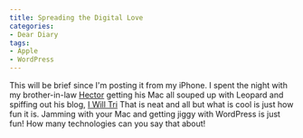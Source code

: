 ```yaml
---
title: Spreading the Digital Love
categories:
- Dear Diary
tags:
- Apple
- WordPress
---
```


This will be brief since I'm posting it from my iPhone. I spent the night with my brother-in-law [Hector](http://hmfernandez.com) getting his Mac all souped up with Leopard and spiffing out his blog, [I Will Tri](http://iwilltri.com) That is neat and all but what is cool is just how fun it is. Jamming with your Mac and getting jiggy with WordPress is just fun! How many technologies can you say that about!

